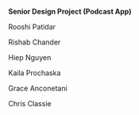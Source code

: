 **Senior Design Project (Podcast App)**

Rooshi Patidar

Rishab Chander

Hiep Nguyen

Kaila Prochaska

Grace Anconetani

Chris Classie